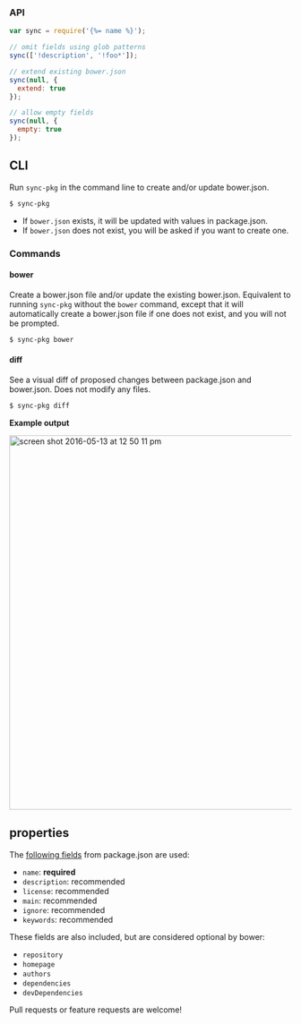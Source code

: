 ### API

```js
var sync = require('{%= name %}');

// omit fields using glob patterns
sync(['!description', '!foo*']);

// extend existing bower.json
sync(null, {
  extend: true
});

// allow empty fields
sync(null, {
  empty: true
});
```

## CLI

Run `sync-pkg` in the command line to create and/or update bower.json.

```sh
$ sync-pkg
```

- If `bower.json` exists, it will be updated with values in package.json. 
- If `bower.json` does not exist, you will be asked if you want to create one.

### Commands

#### bower

Create a bower.json file and/or update the existing bower.json. Equivalent to running `sync-pkg` without the `bower` command, except that it will automatically create a bower.json file if one does not exist, and you will not be prompted.

```sh
$ sync-pkg bower
```

#### diff

See a visual diff of proposed changes between package.json and bower.json. Does not modify any files.

```sh
$ sync-pkg diff
```

**Example output**

<img width="669" alt="screen shot 2016-05-13 at 12 50 11 pm" src="https://cloud.githubusercontent.com/assets/383994/15255318/54996aa2-1909-11e6-99a3-90f6129dd7da.png">

## properties

The [following fields](https://github.com/bower/bower.json-spec) from package.json are used:

- `name`: **required**
- `description`: recommended
- `license`: recommended
- `main`: recommended
- `ignore`: recommended
- `keywords`: recommended

These fields are also included, but are considered optional by bower:

- `repository`
- `homepage`
- `authors`
- `dependencies`
- `devDependencies`

Pull requests or feature requests are welcome!
